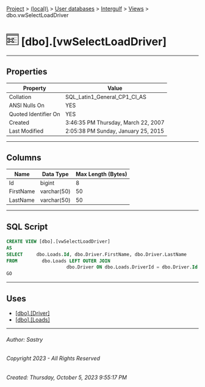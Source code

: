 #### 

[Project](../../../../index.md) > [(local)\\](../../../index.md) > [User databases](../../index.md) > [Intergulf](../index.md) > [Views](Views.md) > dbo.vwSelectLoadDriver

# ![Views](../../../../Images/View32.png) [dbo].[vwSelectLoadDriver]

---

## <a name="#properties"></a>Properties

| Property | Value |
|---|---|
| Collation | SQL_Latin1_General_CP1_CI_AS |
| ANSI Nulls On | YES |
| Quoted Identifier On | YES |
| Created | 3:46:35 PM Thursday, March 22, 2007 |
| Last Modified | 2:05:38 PM Sunday, January 25, 2015 |


---

## <a name="#columns"></a>Columns

| Name | Data Type | Max Length (Bytes) |
|---|---|---|
| Id | bigint | 8 |
| FirstName | varchar(50) | 50 |
| LastName | varchar(50) | 50 |


---

## <a name="#sqlscript"></a>SQL Script

```sql
CREATE VIEW [dbo].[vwSelectLoadDriver]
AS
SELECT     dbo.Loads.Id, dbo.Driver.FirstName, dbo.Driver.LastName
FROM         dbo.Loads LEFT OUTER JOIN
                      dbo.Driver ON dbo.Loads.DriverId = dbo.Driver.Id
GO

```


---

## <a name="#uses"></a>Uses

* [[dbo].[Driver]](../Tables/dbo_Driver.md)
* [[dbo].[Loads]](../Tables/dbo_Loads.md)


---

###### Author:  Sastry

###### Copyright 2023 - All Rights Reserved

###### Created: Thursday, October 5, 2023 9:55:17 PM

